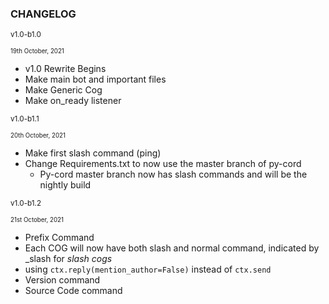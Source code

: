 ### CHANGELOG

<small>v1.0-b1.0</small>

<small><small>19th October, 2021</small></small>

* v1.0 Rewrite Begins
* Make main bot and important files
* Make Generic Cog
* Make on_ready listener


<small>v1.0-b1.1</small>

<small><small>20th October, 2021</small></small>

* Make first slash command (ping)
* Change Requirements.txt to now use the master branch of py-cord
    * Py-cord master branch now has slash commands and will be the nightly build


<small>v1.0-b1.2</small>

<small><small>21st October, 2021</small></small>

* Prefix Command
* Each COG will now have both slash and normal command, indicated by _slash for *slash cogs*
* using `ctx.reply(mention_author=False)` instead of `ctx.send`
* Version command
* Source Code command
